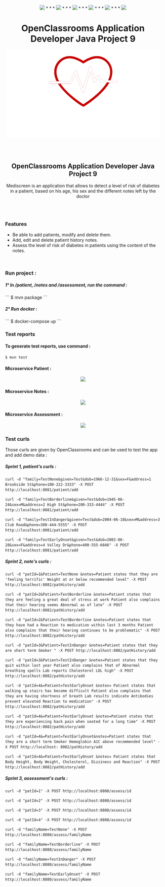<p align="center">
<img src="https://img.shields.io/badge/java-%23ED8B00.svg?&style=for-the-badge&logo=java&logoColor=white"/> * * *  <img src="https://img.shields.io/badge/spring%20-%236DB33F.svg?&style=for-the-badge&logo=spring&logoColor=white"/>  * * *  <img src="https://img.shields.io/badge/docker%20-%230db7ed.svg?&style=for-the-badge&logo=docker&logoColor=white"/> * * * <img src="https://img.shields.io/badge/react-%23ED8B09.svg?&&color=blue&style=for-the-badge&logo=react&logoColor=white"/> * * *  <img src="https://img.shields.io/badge/MYSQL%20-%236DB33F.svg?&color=orange&style=for-the-badge&logo=mysql&logoColor=white"/> * * * <img src="https://img.shields.io/badge/mongodb%20-%236DB33F.svg?&color=green&style=for-the-badge&logo=mongodb&logoColor=white"/> 
</p>
<h1 align="center">
 OpenClassrooms Application Developer Java Project 9
</h1>

<p align="center">
 <img src="./front/src/mediscreen-logo.png" width="500"">
</p>

<br><br>

<h2 align="center">
 OpenClassrooms Application Developer Java Project 9
</h2>

<p align="center">
Mediscreen is an application that allows to detect a level of risk of diabetes in a patient, based on his age, his sex and the different notes left by the doctor
</p>

<br><br>

<h3>
 Features
</h3>

<ul>
<li>Be able to add patients, modify and delete them.</li>
<li>Add, edit and delete patient history notes.</li>
<li>Assess the level of risk of diabetes in patients using the content of the notes.</li>
</ul>
<br>
<h3>
Run project :
</h3>

<h5>1° In /patient, /notes and /assessment, run the command : </h5>
``` $ mvn package  ```
<h5>2° Run docker : </h5>
``` $ docker-compose up  ```

<br>

<h3>
Test reports
</h3>

<h4>
To generate test reports, use command : 
</h4>

```$ mvn test  ```

<h4>
Microservice Patient : 
</h4>

<p align="center">
    <img src="./testreports/patient_testreport.PNG">
</p>

<h4>
Microservice Notes : 
</h4>

<p align="center">
    <img src="./testreports/notes_testreport.PNG">
</p>

<h4>
Microservice Assessment : 
</h4>

<p align="center">
    <img src="./testreports/assessment_testreport.PNG">
</p>

<h3>
Test curls
</h3>

<p> Those curls are given by OpenClassrooms and can be used to test the app and add demo data : </p>

<h5> Sprint 1, patient's curls : </h5>

``` curl -d "family=TestNone&given=Test&dob=1966-12-31&sex=F&address=1 Brookside St&phone=100-222-3333" -X POST http://localhost:8081/patient/add ```

``` curl -d "family=TestBorderline&given=Test&dob=1945-06-24&sex=M&address=2 High St&phone=200-333-4444" -X POST http://localhost:8081/patient/add ```

``` curl -d "family=TestInDanger&given=Test&dob=2004-06-18&sex=M&address=3 Club Road&phone=300-444-5555" -X POST http://localhost:8081/patient/add ```

``` curl -d "family=TestEarlyOnset&given=Test&dob=2002-06-28&sex=F&address=4 Valley Dr&phone=400-555-6666" -X POST http://localhost:8081/patient/add ```

<h5> Sprint 2, note's curls : </h5>

``` curl -d "patId=1&Patient=TestNone &notes=Patient states that they are 'feeling terrific' Weight at or below recommended level" -X POST http://localhost:8082/patHistory/add ```

``` curl -d "patId=2&Patient=TestBorderline &notes=Patient states that they are feeling a great deal of stress at work Patient also complains that their hearing seems Abnormal as of late" -X POST http://localhost:8082/patHistory/add ```

``` curl -d "patId=2&Patient=TestBorderline &notes=Patient states that they have had a Reaction to medication within last 3 months Patient also complains that their hearing continues to be problematic" -X POST http://localhost:8082/patHistory/add ```

``` curl -d "patId=3&Patient=TestInDanger &notes=Patient states that they are short term Smoker " -X POST http://localhost:8082/patHistory/add ```

``` curl -d "patId=3&Patient=TestInDanger &notes=Patient states that they quit within last year Patient also complains that of Abnormal breathing spells Lab reports Cholesterol LDL high" -X POST http://localhost:8082/patHistory/add ```

``` curl -d "patId=4&=Patient=TestEarlyOnset &notes= Patient states that walking up stairs has become difficult Patient also complains that they are having shortness of breath Lab results indicate Antibodies present elevated Reaction to medication" -X POST http://localhost:8082/patHistory/add ```

``` curl -d "patId=4&=Patient=TestEarlyOnset &notes=Patient states that they are experiencing back pain when seated for a long time" -X POST http://localhost:8082/patHistory/add ```

``` curl -d "patId=4&=Patient=TestEarlyOnset&notes=Patient states that they are a short term Smoker Hemoglobin A1C above recommended level" -X POST http://localhost: 8082/patHistory/add ```

``` curl -d "patId=4&=Patient=TestEarlyOnset &notes= Patient states that Body Height, Body Weight, Cholesterol, Dizziness and Reaction" -X POST http://localhost:8082/patHistory/add ```


<h5> Sprint 3, assessment's curls : </h5>

``` curl -d "patId=1" -X POST http://localhost:8080/assess/id ```

``` curl -d "patId=2" -X POST http://localhost:8080/assess/id ```

``` curl -d "patId=3" -X POST http://localhost:8080/assess/id ```

``` curl -d "patId=4" -X POST http://localhost:8080/assess/id ```

``` curl -d "familyName=TestNone" -X POST http://localhost:8080/assess/familyName ```

``` curl -d "familyName=TestBorderline" -X POST http://localhost:8080/assess/familyName ```

``` curl -d "familyName=TestInDanger" -X POST http://localhost:8080/assess/familyName ```

``` curl -d "familyName=TestEarlyOnset" -X POST http://localhost:8080/assess/familyName ```